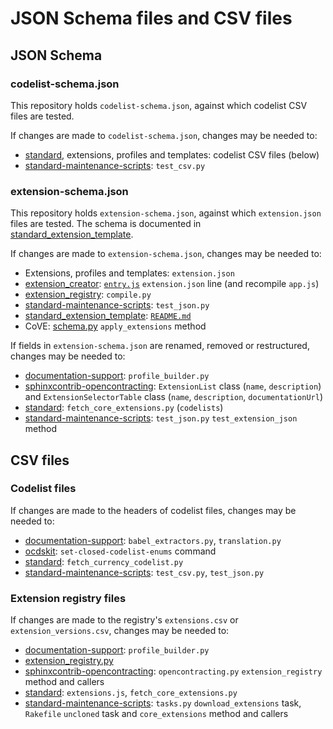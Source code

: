 # JSON Schema files and CSV files

## JSON Schema

### codelist-schema.json

This repository holds `codelist-schema.json`, against which codelist CSV files are tested.

If changes are made to `codelist-schema.json`, changes may be needed to:

* [standard](https://github.com/open-contracting/standard), extensions, profiles and templates: codelist CSV files (below)
* [standard-maintenance-scripts](https://github.com/open-contracting/standard-maintenance-scripts): `test_csv.py`

### extension-schema.json

This repository holds `extension-schema.json`, against which `extension.json` files are tested. The schema is documented in [standard_extension_template](https://github.com/open-contracting/standard_extension_template#extensionjson).

If changes are made to `extension-schema.json`, changes may be needed to:

* Extensions, profiles and templates: `extension.json`
* [extension_creator](https://github.com/open-contracting/extension_creator): [`entry.js`](https://github.com/open-contracting/extension_creator/blob/gh-pages/entry.js#L125) `extension.json` line (and recompile `app.js`)
* [extension_registry](https://github.com/open-contracting/extension_registry): `compile.py`
* [standard-maintenance-scripts](https://github.com/open-contracting/standard-maintenance-scripts): `test_json.py`
* [standard_extension_template](https://github.com/open-contracting/standard_extension_template): [`README.md`](https://github.com/open-contracting/standard_extension_template#extensionjson)
* CoVE: [schema.py](https://github.com/OpenDataServices/cove/blob/master/cove_ocds/lib/schema.py#L116) `apply_extensions` method

If fields in `extension-schema.json` are renamed, removed or restructured, changes may be needed to:

* [documentation-support](https://github.com/open-contracting/documentation-support): `profile_builder.py`
* [sphinxcontrib-opencontracting](https://github.com/open-contracting/sphinxcontrib-opencontracting): `ExtensionList` class (`name`, `description`) and `ExtensionSelectorTable` class (`name`, `description`, `documentationUrl`)
* [standard](https://github.com/open-contracting/standard): `fetch_core_extensions.py` (`codelists`)
* [standard-maintenance-scripts](https://github.com/open-contracting/standard-maintenance-scripts): `test_json.py` `test_extension_json` method

## CSV files

### Codelist files

If changes are made to the headers of codelist files, changes may be needed to:

* [documentation-support](https://github.com/open-contracting/documentation-support): `babel_extractors.py`, `translation.py`
* [ocdskit](https://github.com/open-contracting/ocdskit): `set-closed-codelist-enums` command
* [standard](https://github.com/open-contracting/standard): `fetch_currency_codelist.py`
* [standard-maintenance-scripts](https://github.com/open-contracting/standard-maintenance-scripts): `test_csv.py`, `test_json.py`

### Extension registry files

If changes are made to the registry's `extensions.csv` or `extension_versions.csv`, changes may be needed to:

* [documentation-support](https://github.com/open-contracting/documentation-support): `profile_builder.py`
* [extension_registry.py](https://github.com/open-contracting/extension_registry.py)
* [sphinxcontrib-opencontracting](https://github.com/open-contracting/sphinxcontrib-opencontracting): `opencontracting.py` `extension_registry` method and callers
* [standard](https://github.com/open-contracting/standard): `extensions.js`, `fetch_core_extensions.py`
* [standard-maintenance-scripts](https://github.com/open-contracting/standard-maintenance-scripts): `tasks.py` `download_extensions` task, `Rakefile` `uncloned` task and `core_extensions` method and callers
